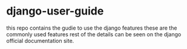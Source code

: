 # django-user-guide
this repo contains the gudie to use the django features these are the commonly used features rest of the details can be seen on the django official documentation site.
